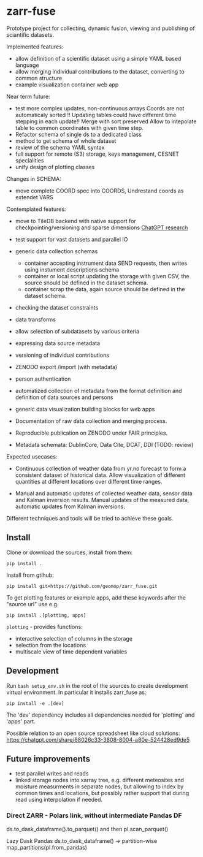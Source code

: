 # zarr-fuse
Prototype project for collecting, dynamic fusion, viewing and publishing of sciantific datasets.

Implemented features:
- allow definition of a scientific dataset using a simple YAML based language
- allow merging individual contributions to the dataset, 
  converting to common structure
- example visualization container web app

Near term future:
- test more complex updates, non-continuous arrays
  Coords are not automaticaly sorted !!
  Updating tables could have different time stepping in each update!!
  Merge with sort preserved
  Allow to intepolate table to common coordinates with given time step.
- Refactor schema of single ds to a dedicated class
- method to get schema of whole dataset
- review of the schema YAML syntax
- full support for remote (S3) storage, keys management, CESNET specialities
- unify design of plotting classes

Changes in SCHEMA:
- move complete COORD spec into COORDS, Undrestand coords as extendet VARS


Contemplated features:
- move to TileDB backend with native support for checkpointing/versioning and sparse dimensions
  [ChatGPT research](https://chatgpt.com/share/68173f9f-3748-8004-ab29-4cedd87ce136)
- test support for vast datasets and parallel IO

- generic data collection schemas
  - container accepting instrument data SEND requests, then writes using instument descriptions schema
  - container or local script updating the storage with given CSV, the source should be defined in the dataset schema.
  - container scrap the data, again source should be defined in the dataset schema.
- checking the dataset constraints
- data transforms
- allow selection of subdatasets by various criteria
- expressing data source metadata
- versioning of individual contributions
- ZENODO export /import (with metadata)
- person authentication
- automatized collection of metadata from the format definition and definition of data sources and persons
- generic data visualization building blocks for web apps

- Documentation of raw data collection and merging process.
- Reproducible publication on ZENODO under FAIR principles.
- Metadata schemata: DublinCore, Data Cite, DCAT, DDI (TODO: review) 

Expected usecases:
- Continuous collection of weather data from yr.no forecast to form a consistent dataset of historical data.
  Allow visualization of different quantities at different locations over different time ranges.
  
- Manual and automatic updates of collected weather data, sensor data and Kalman inversion results.
  Manual updates of the measured data, automatic updates from Kalman inversions.
  
Different techniques and tools will be tried to achieve these goals.

## Install

Clone or download the sources, install from them:
```
pip install .
```

Install from gtihub:

```
pip install git+https://github.com/geomop/zarr_fuse.git
```

To get plotting features or example apps, add these keywords after the "source url" use e.g.
```
pip install .[plotting, apps]
```

`plotting` - provides functions:
- interactive selection of columns in the storage 
- selection from the locations
- multiscale view of time dependent variables


## Development

Run `bash setup_env.sh` in the root of the sources to create development virtual environment.
In particular it installs zarr_fuse as:

```
pip install -e .[dev]
```

The 'dev' dependency includes all dependencies needed for 'plotting' and 'apps' part.


Possible relation to an open source spreadsheet like cloud solutions:
https://chatgpt.com/share/68026c33-3808-8004-a80e-524428ed9de5


## Future improvements
- test parallel writes and reads
- linked storage nodes into xarray tree, e.g. different meteosites and moisture measurments in separate nodes, but allowing 
  to index by common times and locations, but possibly rather support that during read using interpolation if needed.
  

### Direct ZARR - Polars link, without intermediate Pandas DF


ds.to_dask_dataframe().to_parquet() and then pl.scan_parquet()

Lazy Dask Pandas
ds.to_dask_dataframe() → partition-wise map_partitions(pl.from_pandas)
